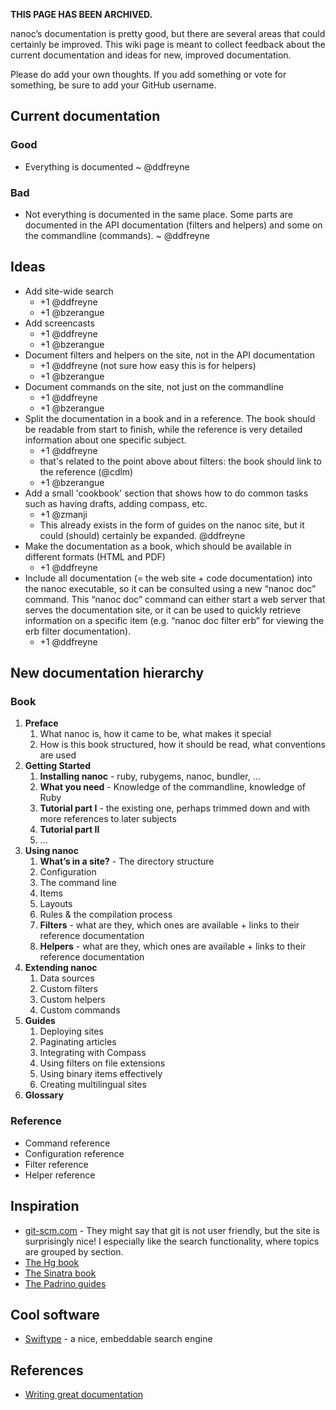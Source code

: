 **THIS PAGE HAS BEEN ARCHIVED.**

nanoc’s documentation is pretty good, but there are several areas that could certainly be improved. This wiki page is meant to collect feedback about the current documentation and ideas for new, improved documentation.

Please do add your own thoughts. If you add something or vote for something, be sure to add your GitHub username.

## Current documentation

### Good

  * Everything is documented ~ @ddfreyne

### Bad

  * Not everything is documented in the same place. Some parts are documented in the API documentation (filters and helpers) and some on the commandline (commands). ~ @ddfreyne

## Ideas

  * Add site-wide search
    * +1 @ddfreyne
    * +1 @bzerangue
  * Add screencasts
    * +1 @ddfreyne
    * +1 @bzerangue
  * Document filters and helpers on the site, not in the API documentation
    * +1 @ddfreyne (not sure how easy this is for helpers)
    * +1 @bzerangue
  * Document commands on the site, not just on the commandline
    * +1 @ddfreyne
    * +1 @bzerangue
  * Split the documentation in a book and in a reference. The book should be readable from start to finish, while the reference is very detailed information about one specific subject.
    * +1 @ddfreyne
    * that's related to the point above about filters: the book should link to the reference (@cdlm)
    * +1 @bzerangue
  * Add a small 'cookbook' section that shows how to do common tasks such as having drafts, adding compass, etc.
    * +1 @zmanji
    * This already exists in the form of guides on the nanoc site, but it could (should) certainly be expanded. @ddfreyne
  * Make the documentation as a book, which should be available in different formats (HTML and PDF)
    * +1 @ddfreyne
  * Include all documentation (= the web site + code documentation) into the nanoc executable, so it can be consulted using a new “nanoc doc” command. This “nanoc doc” command can either start a web server that serves the documentation site, or it can be used to quickly retrieve information on a specific item (e.g. “nanoc doc filter erb” for viewing the erb filter documentation).
    * +1 @ddfreyne

## New documentation hierarchy

### Book

1. **Preface**
    1. What nanoc is, how it came to be, what makes it special
    2. How is this book structured, how it should be read, what conventions are used
2. **Getting Started**
    1. **Installing nanoc** - ruby, rubygems, nanoc, bundler, ...
    2. **What you need** - Knowledge of the commandline, knowledge of Ruby
    3. **Tutorial part I** - the existing one, perhaps trimmed down and with more references to later subjects
    4. **Tutorial part II**
    5. ...
3. **Using nanoc**
    1. **What’s in a site?** - The directory structure
    2. Configuration
    3. The command line
    4. Items
    5. Layouts
    6. Rules & the compilation process
    7. **Filters** - what are they, which ones are available + links to their reference documentation
    8. **Helpers** - what are they, which ones are available + links to their reference documentation
4. **Extending nanoc**
    1. Data sources
    2. Custom filters
    3. Custom helpers
    4. Custom commands
5. **Guides**
    1. Deploying sites
    2. Paginating articles
    3. Integrating with Compass
    4. Using filters on file extensions
    5. Using binary items effectively
    6. Creating multilingual sites
6. **Glossary**

### Reference

* Command reference
* Configuration reference
* Filter reference
* Helper reference

## Inspiration

* [git-scm.com](http://git-scm.com/) - They might say that git is not user friendly, but the site is surprisingly nice! I especially like the search functionality, where topics are grouped by section.
* [The Hg book](http://hgbook.red-bean.com/read/)
* [The Sinatra book](http://sinatra-book.gittr.com/)
* [The Padrino guides](http://www.padrinorb.com/guides/home)

## Cool software

* [Swiftype](http://swiftype.com/) - a nice, embeddable search engine

## References

* [Writing great documentation](http://jacobian.org/writing/great-documentation/)